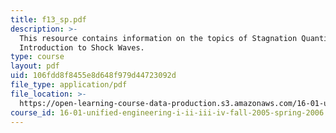 ```yaml
---
title: f13_sp.pdf
description: >-
  This resource contains information on the topics of Stagnation Quantities and
  Introduction to Shock Waves.
type: course
layout: pdf
uid: 106fdd8f8455e8d648f979d44723092d
file_type: application/pdf
file_location: >-
  https://open-learning-course-data-production.s3.amazonaws.com/16-01-unified-engineering-i-ii-iii-iv-fall-2005-spring-2006/106fdd8f8455e8d648f979d44723092d_f13_sp.pdf
course_id: 16-01-unified-engineering-i-ii-iii-iv-fall-2005-spring-2006
---
```

